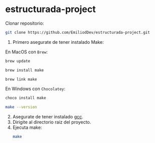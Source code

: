 # estructurada-project

Clonar repositorio:

```bash
git clone https://github.com/EmiliodDev/estructurada-project.git
```

1. Primero asegurate de tener instalado Make:

En MacOS con `Brew`:
```bash
brew update
```
```bash
brew install make
```
```bash
brew link make 
```

En Windows con `Chocolatey`:
```bash
choco install make
```
```bash
make --version
```

2. Asegurate de tener instalado [gcc](https://gcc.gnu.org/).
3. Dirigite al directorio raiz del proyecto.
4. Ejecuta make:
    ```bash
    make
    ```

